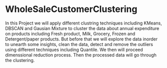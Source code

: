 # WholeSaleCustomerClustering
In this Project we will apply different clustring techniques including KMeans, DBSCAN and Gausian Mixture to cluster the data about annual expenditure on products including Fresh product, Milk, Grocery, Frozen and Detergent/paper products.
But before that we will explore the data inorder to unearth some insights, clean the data, detect and remove the outliers using different techniques including Quantile.
We then will proceed dimenssional reduction process. Then the processed data will go through the clustering.
